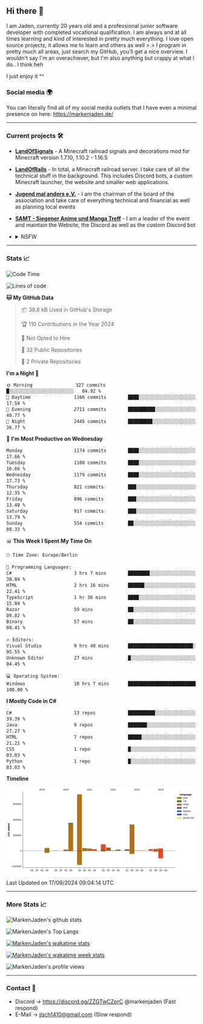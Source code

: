 ## Hi there 👋
I am Jaden, currently 20 years old and a professional junior software developer with completed vocational qualification. I am always and at all times learning and kind of interested in pretty much everything. I love open source projects, it allows me to learn and others as well >.>
I program in pretty much all areas, just search my GitHub, you'll get a nice overview.
I wouldn't say I'm an overachiever, but I'm also anything but crappy at what I do.. I think heh

I just enjoy it ^^

### Social media 🌍

You can literally find all of my social media outlets that I have even a minimal presence on here: https://markenjaden.de/

---

### Current projects 🛠

* [**LandOfSignals**](https://github.com/LandOfRails/LandOfSignals) - A Minecraft railroad signals and decorations mod for Minecraft version 1.7.10, 1.10.2 - 1.16.5
* [**LandOfRails**](https://github.com/LandOfRails) - In total, a Minecraft railroad server. I take care of all the technical stuff in the background. This includes Discord bots, a custom Minecraft launcher, the website and smaller web applications.
* [**Jugend mal anders e.V.**](https://jugendmalanders.de/) - I am the chairman of the board of the association and take care of everything technical and financial as well as planning local events
* [**SAMT - Siegener Anime und Manga Treff**](https://github.com/Siegener-Anime-und-Manga-Treff-SAMT) - I am a leader of the event and maintain the Website, the Discord as well as the custom Discord bot
* <details> 
  <summary>NSFW</summary>
  
  [**Nekos**](https://github.com/MarkenJaden/Nekos) - Website providing you with random lewd neko pics
  
</details>

---

### Stats 📈

<!--START_SECTION:waka-->
![Code Time](http://img.shields.io/badge/Code%20Time-1%2C281%20hrs%2035%20mins-blue)

![Lines of code](https://img.shields.io/badge/From%20Hello%20World%20I%27ve%20Written-1.8%20million%20lines%20of%20code-blue)

**🐱 My GitHub Data** 

> 📦 39.8 kB Used in GitHub's Storage 
 > 
> 🏆 110 Contributions in the Year 2024
 > 
> 🚫 Not Opted to Hire
 > 
> 📜 32 Public Repositories 
 > 
> 🔑 2 Private Repositories 
 > 
**I'm a Night 🦉** 

```text
🌞 Morning                327 commits         █░░░░░░░░░░░░░░░░░░░░░░░░   04.92 % 
🌆 Daytime                1166 commits        ████░░░░░░░░░░░░░░░░░░░░░   17.54 % 
🌃 Evening                2711 commits        ██████████░░░░░░░░░░░░░░░   40.77 % 
🌙 Night                  2445 commits        █████████░░░░░░░░░░░░░░░░   36.77 % 
```
📅 **I'm Most Productive on Wednesday** 

```text
Monday                   1174 commits        ████░░░░░░░░░░░░░░░░░░░░░   17.66 % 
Tuesday                  1108 commits        ████░░░░░░░░░░░░░░░░░░░░░   16.66 % 
Wednesday                1179 commits        ████░░░░░░░░░░░░░░░░░░░░░   17.73 % 
Thursday                 821 commits         ███░░░░░░░░░░░░░░░░░░░░░░   12.35 % 
Friday                   896 commits         ███░░░░░░░░░░░░░░░░░░░░░░   13.48 % 
Saturday                 917 commits         ███░░░░░░░░░░░░░░░░░░░░░░   13.79 % 
Sunday                   554 commits         ██░░░░░░░░░░░░░░░░░░░░░░░   08.33 % 
```


📊 **This Week I Spent My Time On** 

```text
🕑︎ Time Zone: Europe/Berlin

💬 Programming Languages: 
C#                       3 hrs 7 mins        ████████░░░░░░░░░░░░░░░░░   30.84 % 
HTML                     2 hrs 16 mins       ██████░░░░░░░░░░░░░░░░░░░   22.41 % 
TypeScript               1 hr 36 mins        ████░░░░░░░░░░░░░░░░░░░░░   15.84 % 
Razor                    59 mins             ██░░░░░░░░░░░░░░░░░░░░░░░   09.82 % 
Binary                   57 mins             ██░░░░░░░░░░░░░░░░░░░░░░░   09.41 % 

🔥 Editors: 
Visual Studio            9 hrs 40 mins       ████████████████████████░   95.55 % 
Unknown Editor           27 mins             █░░░░░░░░░░░░░░░░░░░░░░░░   04.45 % 

💻 Operating System: 
Windows                  10 hrs 7 mins       █████████████████████████   100.00 % 
```

**I Mostly Code in C#** 

```text
C#                       13 repos            ██████████░░░░░░░░░░░░░░░   39.39 % 
Java                     9 repos             ███████░░░░░░░░░░░░░░░░░░   27.27 % 
HTML                     7 repos             █████░░░░░░░░░░░░░░░░░░░░   21.21 % 
CSS                      1 repo              █░░░░░░░░░░░░░░░░░░░░░░░░   03.03 % 
Python                   1 repo              █░░░░░░░░░░░░░░░░░░░░░░░░   03.03 % 
```



**Timeline**

![Lines of Code chart](https://raw.githubusercontent.com/MarkenJaden/MarkenJaden/main/assets/bar_graph.png)


 Last Updated on 17/09/2024 09:04:14 UTC
<!--END_SECTION:waka-->

---

### More Stats 📈

![MarkenJaden's github stats](https://github-readme-stats.vercel.app/api?username=MarkenJaden&count_private=true&show_icons=true&theme=radical)

![MarkenJaden's Top Langs](https://github-readme-stats.vercel.app/api/top-langs/?username=MarkenJaden&theme=radical)

[![MarkenJaden's wakatime stats](https://github-readme-stats.vercel.app/api/wakatime?username=MarkenJaden&theme=radical)](https://wakatime.com/@17f322c9-222a-48b4-9e15-983c41f7aed4)

[![MarkenJaden's wakatime week stats](https://wakatime.com/badge/user/17f322c9-222a-48b4-9e15-983c41f7aed4.svg)](https://wakatime.com/@17f322c9-222a-48b4-9e15-983c41f7aed4)

<!--[![MarkenJaden's Codewars stats](https://www.codewars.com/users/MarkenJaden/badges/large)](https://www.codewars.com/users/MarkenJaden)-->

![MarkenJaden's profile views](https://komarev.com/ghpvc/?username=MarkenJaden)

---

### Contact 💌

* Discord -> https://discord.gg/ZZGTwCZprC @markenjaden (Fast respond)
* E-Mail -> jjsch1410@gmail.com (Slow respond)



<!--
**MarkenJaden/MarkenJaden** is a ✨ _special_ ✨ repository because its `README.md` (this file) appears on your GitHub profile.

Here are some ideas to get you started:

- 🔭 I’m currently working on ...
- 🌱 I’m currently learning ...
- 👯 I’m looking to collaborate on ...
- 🤔 I’m looking for help with ...
- 💬 Ask me about ...
- 📫 How to reach me: ...
- 😄 Pronouns: ...
- ⚡ Fun fact: ...
-->

